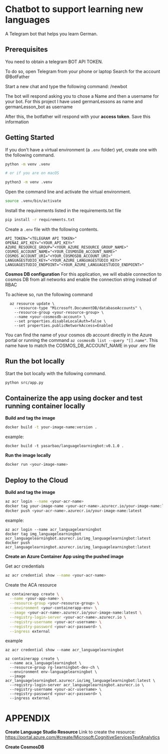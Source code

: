 # Chatbot to support learning new languages

A Telegram bot that helps you learn German.

## Prerequisites
You need to obtain a telegram BOT API TOKEN.

To do so, open Telegram from your phone or laptop
Search for the account @BotFather

Start a new chat and type the following command: /newbot

The bot will respond asking you to chose a Name and then a username for your bot. For this project I have used germanLessons as name and germanLesson_bot as username

After this, the botfather will respond with your **access token**. Save this information

## Getting Started

If you don't have a virtual environment (a `.env` folder) yet, create one with the following command.

```bash
python -m venv .venv

# or if you are on macOS

python3 -m venv .venv
```

Open the command line and activate the virtual environment.

```bash
source .venv/bin/activate
```

Install the requirements listed in the requirements.txt file
```bash
pip install -r requirements.txt
```

Create a `.env` file with the following contents.

```
API_TOKEN="<TELEGRAM API TOKEN>"
OPENAI_API_KEY="<YOUR_API_KEY>"
AZURE_RESOURCE_GROUP="<YOUR_AZURE_RESOURCE_GROUP_NAME>"
COSMOS_ACCOUNT_NAME="<YOUR_COSMOSDB_ACCOUNT_NAME>"
COSMOS_ACCOUNT_URI="<YOUR_COSMOSDB_ACCOUNT_URI>"
LANGUAGESTUDIO_KEY="<YOUR_AZURE_LANGUAGESTUDIO_KEY>"
LANGUAGESTUDIO_ENDPOINT="<YOUR_AZURE_LANGUAGESTUDIO_ENDPOINT>"

```

**Cosmos DB configuration**
For this application, we will ebable connection to cosmos DB from all networks and enable the connection string instead of RBAC

To achieve so, run the following command

```
  az resource update \
    --resource-type "Microsoft.DocumentDB/databaseAccounts" \
    --resource-group <your-resource-group> \
    --name <your-cosmosdb-account> \
    --set properties.disableLocalAuth=false \
    --set properties.publicNetworkAccess=Enabled
```
You can find the name of your cosmos db account directly in the Azure portal or running the command ```az cosmosdb list --query "[].name"```. This name have to match the COSMOS_DB_ACCOUNT_NAME in your .env file

## Run the bot locally
Start the bot locally with the following command.

```bash
python src/app.py
```

## Containerize the app using docker and test running container locally

**Build and tag the image**
```bash
docker build -t your-image-name:version .
```

example:
```
docker build -t yasarbao/languagelearningbot:v0.1.0 .
```

**Run the image locally**
```bash
docker run <your-image-name>
```


## Deploy to the Cloud

**Build and tag the image**
```bash
az acr login --name <your-acr-name>
docker tag your-image-name <your-acr-name>.azurecr.io/your-image-name:latest
docker push <your-acr-name>.azurecr.io/your-image-name:latest
```

example:
```
az acr login --name acr_languagelearningbot
docker tag img_languagelearningbot acr_languagelearningbot.azurecr.io/img_languagelearningbot:latest
docker push acr_languagelearningbot.azurecr.io/img_languagelearningbot:latest
```

**Create an Azure Container App using the pushed image**

Get acr credentials
```bash
az acr credential show --name <your-acr-name>
```

Create the ACA resource
```bash
az containerapp create \
  --name <your-app-name> \
  --resource-group <your-resource-group> \
  --environment <your-containerapp-env> \
  --image <your-acr-name>.azurecr.io/your-image-name:latest \
  --registry-login-server <your-acr-name>.azurecr.io \
  --registry-username <your-acr-username> \
  --registry-password <your-acr-password> \
  --ingress external
  ```

example
```
az acr credential show --name acr_languagelearningbot

az containerapp create \
  --name aca_languagelearningbot \
  --resource-group rg-learningbot-dev-ch \
  --environment env-languagelearningbot \
  --image acr_languagelearningbot.azurecr.io/img_languagelearningbot:latest \
  --registry-login-server acr_languagelearningbot.azurecr.io \
  --registry-username <your-acr-username> \
  --registry-password <your-acr-password> \
  --ingress external
```

# APPENDIX

**Create Language Studio Resource**
Link to create the resource: https://portal.azure.com/#create/Microsoft.CognitiveServicesTextAnalytics

**Create CosmosDB**
